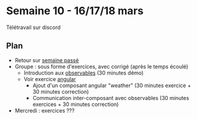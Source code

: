 # Semaine 10 - 16/17/18 mars

Télétravail sur discord

## Plan

- Retour sur [semaine passé](../semaine09/README.md)
- Groupe : sous forme d'exercices, avec corrigé (après le temps écoulé)
    - Introduction aux [observables](../../exercices/dubreuia-observables) (30 minutes démo)
    - Voir exercice [angular](../../exercices/dubreuia-angular/README.md)
        - Ajout d'un composant angular "weather" (30 minutes exercice + 30 minutes correction)
        - Communication inter-composant avec observables (30 minutes exercices + 30 minutes correction)
- Mercredi : exercices ???
